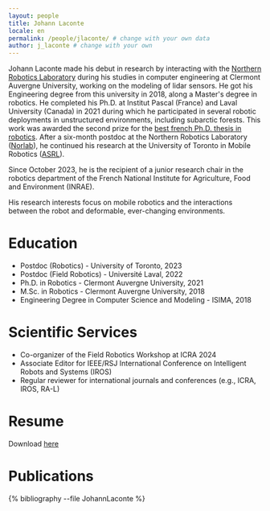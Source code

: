 ```yaml
---
layout: people
title: Johann Laconte
locale: en
permalink: /people/jlaconte/ # change with your own data
author: j_laconte # change with your own 
---
```


Johann Laconte made his debut in research by interacting with the [Northern Robotics Laboratory](https://norlab.ulaval.ca) during his studies in computer engineering at Clermont Auvergne University, working on the modeling of lidar sensors.
He got his Engineering degree from this university in 2018, along a Master's degree in robotics. 
He completed his Ph.D. at Institut Pascal (France) and Laval University (Canada) in 2021 during which he participated in several robotic deployments in unstructured environments, including subarctic forests.
This work was awarded the second prize for the [best french Ph.D. thesis in robotics](https://www.gdr-robotique.org/prix_de_these/?an=2021).
After a six-month postdoc at the Northern Robotics Laboratory ([Norlab](https://norlab.ulaval.ca)), he continued his research at the University of Toronto in Mobile Robotics ([ASRL](http://asrl.utias.utoronto.ca/)).

Since October 2023, he is the recipient of a junior research chair in the robotics department of the French National Institute for Agriculture, Food and Environment (INRAE).

His research interests focus on mobile robotics and the interactions between the robot and deformable, ever-changing environments.

# Education

- Postdoc (Robotics) - University of Toronto, 2023
- Postdoc (Field Robotics) - Université Laval, 2022
- Ph.D. in Robotics - Clermont Auvergne University, 2021
- M.Sc. in Robotics - Clermont Auvergne University, 2018
- Engineering Degree in Computer Science and Modeling - ISIMA, 2018

# Scientific Services

- Co-organizer of the Field Robotics Workshop at ICRA 2024
- Associate Editor for IEEE/RSJ International Conference on Intelligent Robots and Systems (IROS)
- Regular reviewer for international journals and conferences (e.g., ICRA, IROS, RA-L)

# Resume
Download [here](https://github.com/JohannLac/academic_resume/raw/master/JohannLaconte.pdf)

# Publications
{% bibliography --file JohannLaconte %}
